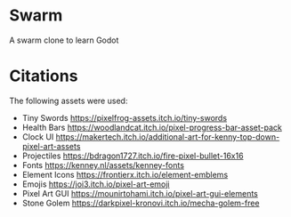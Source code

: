 # Swarm
 A swarm clone to learn Godot


# Citations
The following assets were used:
- Tiny Swords  		https://pixelfrog-assets.itch.io/tiny-swords
- Health Bars  		https://woodlandcat.itch.io/pixel-progress-bar-asset-pack
- Clock UI     		https://makertech.itch.io/additional-art-for-kenny-top-down-pixel-art-assets
- Projectiles  		https://bdragon1727.itch.io/fire-pixel-bullet-16x16
- Fonts        		https://kenney.nl/assets/kenney-fonts
- Element Icons		https://frontierx.itch.io/element-emblems
- Emojis       		https://joi3.itch.io/pixel-art-emoji
- Pixel Art GUI     https://mounirtohami.itch.io/pixel-art-gui-elements
- Stone Golem       https://darkpixel-kronovi.itch.io/mecha-golem-free
